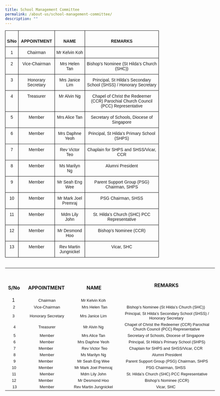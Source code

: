 ```yaml
---
title: School Management Committee
permalink: /about-us/school-management-committee/
description: ""
---
```


<style type="text/css">
.tg  {border-collapse:collapse;border-spacing:0;}
.tg td{border-color:black;border-style:solid;border-width:1px;font-family:Arial, sans-serif;font-size:14px;
  overflow:hidden;padding:10px 5px;word-break:normal;}
.tg th{border-color:black;border-style:solid;border-width:1px;font-family:Arial, sans-serif;font-size:14px;
  font-weight:normal;overflow:hidden;padding:10px 5px;word-break:normal;}
.tg .tg-baqh{text-align:center;vertical-align:top}
.tg .tg-amwm{font-weight:bold;text-align:center;vertical-align:top}
</style>
<table class="tg">
<thead>
  <tr>
    <th class="tg-amwm"><br><span style="background-color:initial">S/No</span><br></th>
    <th class="tg-amwm"><br><span style="background-color:initial">APPOINTMENT</span><br></th>
    <th class="tg-amwm"><br><span style="background-color:initial">NAME</span><br></th>
    <th class="tg-amwm"><br>REMARKS</th>
  </tr>
</thead>
<tbody>
  <tr>
    <td class="tg-baqh">1 </td>
    <td class="tg-baqh"> Chairman</td>
    <td class="tg-baqh">Mr Kelvin Koh </td>
    <td class="tg-baqh"> </td>
  </tr>
  <tr>
    <td class="tg-baqh">2</td>
    <td class="tg-baqh"> Vice-Chairman</td>
    <td class="tg-baqh"> Mrs Helen Tan</td>
    <td class="tg-baqh">Bishop’s Nominee (St Hilda’s Church (SHC)) </td>
  </tr>
  <tr>
    <td class="tg-baqh">3 </td>
    <td class="tg-baqh"> Honorary Secretary</td>
    <td class="tg-baqh">Mrs Janice Lim </td>
    <td class="tg-baqh"> Principal, St Hilda’s Secondary School (SHSS) / Honorary Secretary</td>
  </tr>
  <tr>
    <td class="tg-baqh"> 4</td>
    <td class="tg-baqh"> Treasurer</td>
    <td class="tg-baqh">Mr Alvin Ng </td>
    <td class="tg-baqh"> Chapel of Christ the Redeemer (CCR) Parochial Church Council (PCC) Representative</td>
  </tr>
  <tr>
    <td class="tg-baqh"> 5</td>
    <td class="tg-baqh"> Member</td>
    <td class="tg-baqh">Mrs Alice Tan </td>
    <td class="tg-baqh">Secretary of Schools, Diocese of Singapore </td>
  </tr>
  <tr>
    <td class="tg-baqh"> 6</td>
    <td class="tg-baqh"> Member</td>
    <td class="tg-baqh">Mrs Daphne Yeoh </td>
    <td class="tg-baqh"> Principal, St Hilda’s Primary School (SHPS)</td>
  </tr>
  <tr>
    <td class="tg-baqh"> 7</td>
    <td class="tg-baqh">Member </td>
    <td class="tg-baqh"> Rev Victor Teo</td>
    <td class="tg-baqh">Chaplain for SHPS and SHSS/Vicar, CCR </td>
  </tr>
  <tr>
    <td class="tg-baqh"> 8</td>
    <td class="tg-baqh"> Member</td>
    <td class="tg-baqh">Ms Marilyn Ng </td>
    <td class="tg-baqh"> Alumni President</td>
  </tr>
  <tr>
    <td class="tg-baqh"> 9</td>
    <td class="tg-baqh">Member </td>
    <td class="tg-baqh">Mr Seah Eng Wee </td>
    <td class="tg-baqh"> Parent Support Group (PSG) Chairman, SHPS</td>
  </tr>
  <tr>
    <td class="tg-baqh"> 10 </td>
    <td class="tg-baqh">Member </td>
    <td class="tg-baqh">Mr Mark Joel Premraj </td>
    <td class="tg-baqh">PSG Chairman, SHSS </td>
  </tr>
  <tr>
    <td class="tg-baqh">11</td>
    <td class="tg-baqh"> Member</td>
    <td class="tg-baqh">Mdm Lily John </td>
    <td class="tg-baqh"> St. Hilda’s Church (SHC) PCC Representative</td>
  </tr>
  <tr>
    <td class="tg-baqh"> 12 </td>
    <td class="tg-baqh">Member </td>
    <td class="tg-baqh">Mr Desmond Hoo </td>
    <td class="tg-baqh"> Bishop’s Nominee (CCR)</td>
  </tr>
  <tr>
    <td class="tg-baqh"> 13</td>
    <td class="tg-baqh"> Member</td>
    <td class="tg-baqh">Rev Martin Jungnickel </td>
    <td class="tg-baqh">Vicar, SHC </td>
  </tr>
</tbody>
</table>

<div id="_ptoo_block_start" style="font-size:1px;border:1px solid transparent"></div>

<div id="_ptoo_PTOID" class="pageblock_box " style="display:none">
    <div id="_ptod_PTOID" class="ive_editable ive_ptod ive_content"></div>
</div>

  <div id="_ptoo_89653" class="pageblock_box " >
    <div id="_ptod_89653" class="ive_editable ive_ptod ive_content"><table style="text-align: center; width: 687.898px; height: 677px;" border="0" width="0" cellspacing="0" cellpadding="0" class="ive_eobj_center iveo_table ives_tab_simple3">
<tbody>
<tr style="height: 0.25in;">
<td style="width: 43px; height: 0.25in;" width="48">
<p style="text-align: center;"><strong style="background-color: initial;"><br></strong></p><p style="text-align: center;"><strong style="background-color: initial;">S/No</strong><br></p>
</td>
<td style="width: 142px; height: 0.25in;" width="129">
<p style="text-align: center;"><strong style="background-color: initial;"><br></strong></p><p style="text-align: center;"><strong style="background-color: initial;">APPOINTMENT</strong><br></p>
</td>
<td style="width: 157px; height: 0.25in;" width="221">
<p style="text-align: center;"><strong style="background-color: initial;"><br></strong></p><p style="text-align: center;"><strong style="background-color: initial;">NAME</strong><br></p>
</td>

<td style="width: 345px;"><b><br>REMARKS</b></td></tr>


<tr><td><font face="arial, sans-serif">1<font size="2">&nbsp;</font></font></td><td><font size="2" face="arial, sans-serif">&nbsp;Chairman</font></td><td><font size="2" face="arial, sans-serif">Mr Kelvin Koh&nbsp;</font></td><td style="width: 60px;"><font size="2" face="arial, sans-serif">&nbsp;</font></td></tr><tr><td><font size="2" face="arial, sans-serif">2</font></td><td><font size="2" face="arial, sans-serif">&nbsp;Vice-Chairman</font></td><td><font size="2" face="arial, sans-serif">&nbsp;Mrs Helen Tan</font></td><td style="width: 60px;"><font size="2" face="arial, sans-serif">Bishop’s Nominee (St Hilda’s Church (SHC))&nbsp;</font></td></tr><tr><td><font size="2" face="arial, sans-serif">3&nbsp;</font></td><td><font size="2" face="arial, sans-serif">&nbsp;Honorary Secretary</font></td><td><font size="2" face="arial, sans-serif">Mrs Janice Lim&nbsp;</font></td><td style="width: 60px;"><font size="2" face="arial, sans-serif">&nbsp;Principal, St Hilda’s Secondary School (SHSS) / Honorary Secretary</font></td></tr><tr><td><font size="2" face="arial, sans-serif">&nbsp;4</font></td><td><font size="2" face="arial, sans-serif">&nbsp;Treasurer</font></td><td><font size="2" face="arial, sans-serif">Mr Alvin Ng&nbsp;</font></td><td style="width: 60px;"><font face="arial, sans-serif" size="2">&nbsp;Chapel of Christ the Redeemer (CCR) Parochial Church Council (PCC)
Representative</font></td></tr><tr><td><font size="2" face="arial, sans-serif">&nbsp;5</font></td><td><font size="2" face="arial, sans-serif">&nbsp;Member</font></td><td><font size="2" face="arial, sans-serif">Mrs Alice Tan&nbsp;</font></td><td style="width: 60px;"><font face="arial, sans-serif" size="2">Secretary
of Schools, Diocese of Singapore&nbsp;</font></td></tr><tr><td><font size="2" face="arial, sans-serif">&nbsp;6</font></td><td><font size="2" face="arial, sans-serif">&nbsp;Member</font></td><td><font size="2" face="arial, sans-serif">Mrs Daphne Yeoh&nbsp;</font></td><td style="width: 60px;"><font face="arial, sans-serif" size="2">&nbsp;Principal, St Hilda’s Primary School (SHPS)</font></td></tr><tr><td><font size="2" face="arial, sans-serif">&nbsp;7</font></td><td><font size="2" face="arial, sans-serif">Member&nbsp;</font></td><td><font size="2" face="arial, sans-serif">&nbsp;Rev Victor Teo</font></td><td style="width: 60px;"><font face="arial, sans-serif"><font size="2">Chaplain for SHPS and SHSS/Vicar, CCR&nbsp;</font></font></td></tr><tr><td><font size="2" face="arial, sans-serif">&nbsp;8</font></td><td><font size="2" face="arial, sans-serif">&nbsp;Member</font></td><td><font size="2" face="arial, sans-serif">Ms Marilyn Ng&nbsp;</font></td><td style="width: 60px;"><font face="arial, sans-serif" size="2">&nbsp;Alumni
President</font></td></tr><tr><td><font size="2" face="arial, sans-serif">&nbsp;9</font></td><td><font size="2" face="arial, sans-serif">Member&nbsp;</font></td><td><font size="2" face="arial, sans-serif">Mr Seah Eng Wee&nbsp;</font></td><td style="width: 60px;"><font face="arial, sans-serif" size="2">&nbsp;Parent
Support Group (PSG) Chairman, SHPS</font></td></tr><tr><td><font size="2" face="arial, sans-serif">&nbsp;10&nbsp;</font></td><td><font size="2" face="arial, sans-serif">Member&nbsp;</font></td><td><font size="2" face="arial, sans-serif">Mr Mark Joel Premraj&nbsp;</font></td><td style="width: 60px;"><font face="arial, sans-serif" size="2">PSG
Chairman, SHSS&nbsp;</font></td></tr><tr><td><font size="2" face="arial, sans-serif">11</font></td><td><font size="2" face="arial, sans-serif">&nbsp;Member</font></td><td><font size="2" face="arial, sans-serif">Mdm Lily John&nbsp;</font></td><td style="width: 60px;"><font face="arial, sans-serif" size="2">&nbsp;St.
Hilda’s Church (SHC) PCC Representative</font></td></tr><tr><td><font size="2" face="arial, sans-serif">&nbsp;12&nbsp;</font></td><td><font size="2" face="arial, sans-serif">Member&nbsp;</font></td><td><font size="2" face="arial, sans-serif">Mr Desmond Hoo&nbsp;</font></td><td style="width: 60px;"><font face="arial, sans-serif" size="2">&nbsp;Bishop’s Nominee (CCR)</font></td></tr><tr><td><font size="2" face="arial, sans-serif">&nbsp;13</font></td><td><font size="2" face="arial, sans-serif">&nbsp;Member</font></td><td><font size="2" face="arial, sans-serif">Rev Martin Jungnickel&nbsp;</font></td><td style="width: 60px;"><font face="arial, sans-serif" size="2">Vicar,
SHC&nbsp;</font></td></tr>
</tbody>
</table>